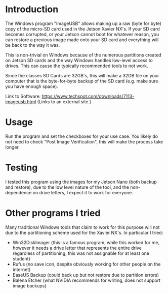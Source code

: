 # Introduction

The Windows program "ImageUSB" allows making up a raw (byte for byte) copy of the micro-SD card used in the Jetson Xavier NX's. If your SD card becomes corrupted, or your Jetson cannot boot for whatever reason, you can restore a previous image made onto your SD card and everything will be back to the way it was.

This is non-trivial on Windows because of the numerous partitions created on Jetson SD cards and the way Windows handles low-level access to drives. This can cause the typically recommended tools to not work.

Since the classes SD Cards are 32GB's, this will make a 32GB file on your computer that is the byte-for-byte backup of the SD card (e.g. make sure you have enough space).

Link to Software: https://www.techspot.com/downloads/7113-imageusb.html (Links to an external site.)

# Usage

Run the program and set the checkboxes for your use case. You likely do not need to check "Post Image Verification", this will make the process take longer.

# Testing

I tested this program using the images for my Jetson Nano (both backup and restore), due to the low level nature of the tool, and the non-dependence on drive letters, I expect it to work for everyone.

# Other programs I tried

Many traditional Windows tools that claim to work for this purpose will not due to the partitioning scheme used for the Xavier NX's. In particular I tried:

* Win32DiskImager (this is a famous program, while this worked for me, however it needs a drive letter that represents the entire drive regardless of partitioning, this was not assignable for at least one student)
* Rufus (no save icon, despite obviously working for other people on the internet)
* EaseUS Backup (could back up but not restore due to partition errors)
* Balena Etcher (what NVIDIA recommends for writing, does not support image backups)
